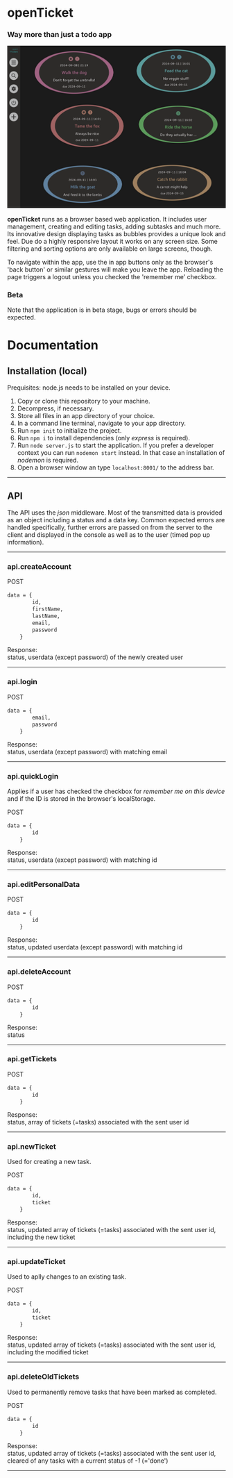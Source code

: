 # openTicket
### Way more than just a todo app

![app screenshot](https://github.com/fab-log/openTicket/blob/5fa10f0c770169fe12120c2c00348b4b5927312d/public/pix/screenshotApp.webp)

**openTicket** runs as a browser based web application. It includes user management, creating and editing tasks, adding subtasks and much more. Its innovative design displaying tasks as bubbles provides a unique look and feel. Due do a highly responsive layout it works on any screen size. Some filtering and sorting options are only available on large screens, though.

To navigate within the app, use the in app buttons only as the browser's 'back button' or similar gestures will make you leave the app. Reloading the page triggers a logout unless you checked the 'remember me' checkbox.

### Beta

Note that the application is in beta stage, bugs or errors should be expected.

# Documentation

## Installation (local)

Prequisites: node.js needs to be installed on your device.

1. Copy or clone this repository to your machine.
2. Decompress, if necessary.
3. Store all files in an app directory of your choice.
4. In a command line terminal, navigate to your app directory.
5. Run `npm init` to initialize the project.
6. Run `npm i` to install dependencies (only *express* is required).
7. Run `node server.js` to start the application. If you prefer a developer context you can run `nodemon start` instead. In that case an installation of *nodemon* is required.
8. Open a browser window an type `localhost:8001/` to the address bar.

___

## API

The API uses the *json* middleware. Most of the transmitted data is provided as an object including a status and a data key.
Common expected errors are handled specifically, further errors are passed on from the server to the client and displayed in the console as well as to the user (timed pop up information).

___

### api.createAccount

POST
```
data = {
        id,
        firstName,
        lastName,
        email,
        password
    }
```

Response:\
status, userdata (except password) of the newly created user

___

### api.login

POST
```
data = {
        email,
        password
    }
```

Response:\
status, userdata (except password) with matching email

___

### api.quickLogin

Applies if a user has checked the checkbox for *remember me on this device* and if the ID is stored in the browser's localStorage.

POST
```
data = {
        id
    }
```

Response:\
status, userdata (except password) with matching id

___

### api.editPersonalData

POST
```
data = {
        id
    }
```

Response:\
status, updated userdata (except password) with matching id

___

### api.deleteAccount

POST
```
data = {
        id
    }
```

Response:\
status

___

### api.getTickets

POST
```
data = {
        id
    }
```

Response:\
status, array of tickets (=tasks) associated with the sent user id

___

### api.newTicket

Used for creating a new task.

POST
```
data = {
        id,
        ticket
    }
```

Response:\
status, updated array of tickets (=tasks) associated with the sent user id, including the new ticket

___

### api.updateTicket

Used to aplly changes to an existing task.

POST
```
data = {
        id,
        ticket
    }
```

Response:\
status, updated array of tickets (=tasks) associated with the sent user id, including the modified ticket

___

### api.deleteOldTickets

Used to permanently remove tasks that have been marked as completed.

POST
```
data = {
        id
    }
```

Response:\
status, updated array of tickets (=tasks) associated with the sent user id, cleared of any tasks with a current status of *-1* (='done')

___
